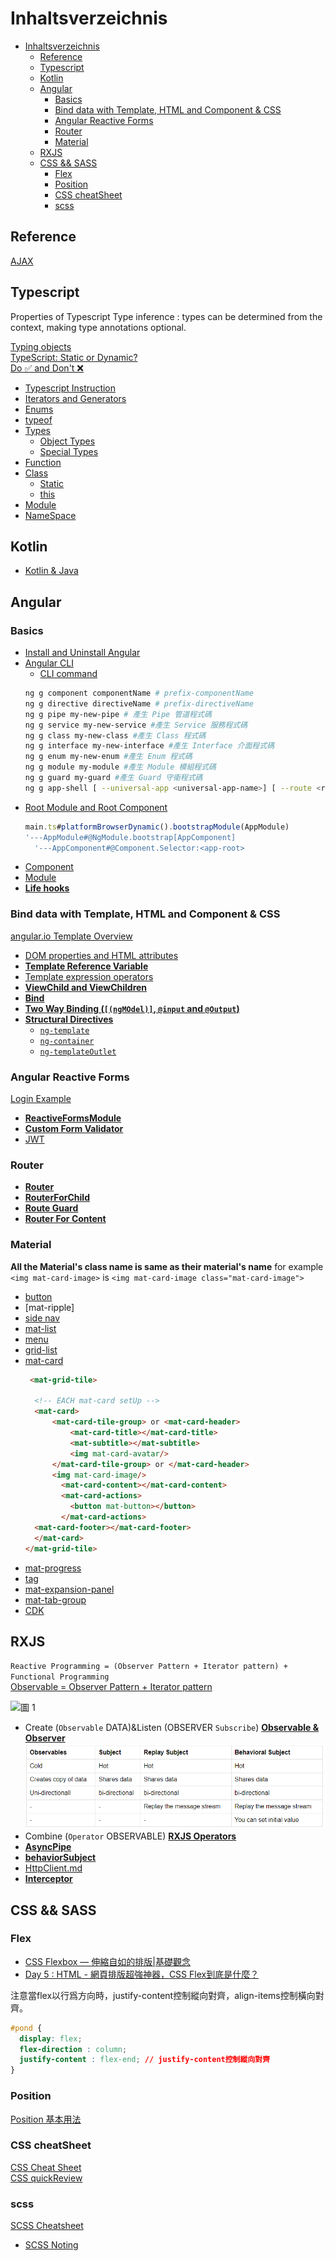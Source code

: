 # Inhaltsverzeichnis

- [Inhaltsverzeichnis](#inhaltsverzeichnis)
  - [Reference](#reference)
  - [Typescript](#typescript)
  - [Kotlin](#kotlin)
  - [Angular](#angular)
    - [Basics](#basics)
    - [Bind data with Template, HTML and Component & CSS](#bind-data-with-template-html-and-component--css)
    - [Angular Reactive Forms](#angular-reactive-forms)
    - [Router](#router)
    - [Material](#material)
  - [RXJS](#rxjs)
  - [CSS && SASS](#css--sass)
    - [Flex](#flex)
    - [Position](#position)
    - [CSS cheatSheet](#css-cheatsheet)
    - [scss](#scss)

## Reference
[AJAX](https://wcc723.github.io/development/2020/10/01/about-ajax-2/)   

## Typescript
Properties of Typescript 
Type inference : types can be determined from the context, making type annotations optional.

[Typing objects](https://exploringjs.com/tackling-ts/ch_typing-objects.html)   
[TypeScript: Static or Dynamic?](https://itnext.io/typescript-static-or-dynamic-64bceb50b93e)    
[Do ✅ and Don't ❌ ](https://www.typescriptlang.org/docs/handbook/declaration-files/do-s-and-don-ts.html)

- [Typescript Instruction](Typescript/TypescriptIntroduction.md)
- [Iterators and Generators](Typescript/iter.md)
- [Enums](Typescript/enums.md)
- [typeof](Typescript/typeof.md)
- [Types](Typescript/Types.md)
  - [Object Types](Typescript/Object%20Types.md)
  - [Special Types](Typescript/specialType.md) 
- [Function](Typescript/Function.md)
- [Class](Typescript/Class.md)
  - [Static](Typescript/static.md) 
  - [this](Typescript/this.md)
- [Module](Typescript/module.md)
- [NameSpace](Typescript/namespace.md)
## Kotlin
[](kotlin.md)
- [Kotlin & Java](kotlinAndJava.md)
## Angular
### Basics
- [Install and Uninstall Angular](Angular/Install&UninstallAngular.md)  
- [Angular CLI](AngularCLI.md)  
  - [CLI command](https://blog.poychang.net/note-angular-cli/)    
  ```bash
  ng g component componentName # prefix-componentName 
  ng g directive directiveName # prefix-directiveName
  ng g pipe my-new-pipe # 產生 Pipe 管道程式碼
  ng g service my-new-service #產生 Service 服務程式碼
  ng g class my-new-class #產生 Class 程式碼
  ng g interface my-new-interface #產生 Interface 介面程式碼
  ng g enum my-new-enum #產生 Enum 程式碼
  ng g module my-module #產生 Module 模組程式碼
  ng g guard my-guard #產生 Guard 守衛程式碼
  ng g app-shell [ --universal-app <universal-app-name>] [ --route <route>] 建立 App Shell
  ```
- [Root Module and Root Component](ApplicationActs.md)  
  ```typescript
  main.ts#platformBrowserDynamic().bootstrapModule(AppModule)
  '---AppModule#@NgModule.bootstrap[AppComponent]
    '---AppComponent#@Component.Selector:<app-root>
  ```
- [Component](Angular/Component.md)  
- [Module](Angular/ngModule.md)  
- **[Life hooks](Angular/lifeHooks.md)**  
### Bind data with Template, HTML and Component & CSS 
[angular.io Template Overview](https://angular.io/guide/template-overview)

- [DOM properties and HTML attributes](Angular/domPropHTMLattr.md) 
- **[Template Reference Variable](Angular/templateVariable.md)**
- [Template expression operators](Angular/templateOperator.md)
- **[ViewChild and ViewChildren](Angular/viewchild.md)**
- **[Bind](Angular/Binding.md)**
- **[Two Way Binding (`[(ngMOdel)]`, `@input` and `@Output`)](Angular/TwoWayBinding.md)**
- **[Structural Directives](Angular/Structural%20Directives.md)**  
  - [`ng-template`](Angular/ng-template.md)
  - [`ng-container`](Angular/ng-container.md)
  - [`ng-templateOutlet`](Angular/ngTemplateOutlet.md)

### Angular Reactive Forms
[Login Example](https://jasonwatmore.com/post/2020/07/18/angular-10-user-registration-and-login-example-tutorial)    

- **[ReactiveFormsModule](Angular/ReactiveFormsModule.md)** 
- **[Custom Form Validator](Angular/Validator.md)**
- [JWT](Angular/JWT.md)    

### Router

- **[Router](AngularRouter/Router.md)**   
- **[RouterForChild](AngularRouter/RouterForChild.md)**
- **[Route Guard](AngularRouter/Route_Guard.md)**  
- **[Router For Content](AngularRouter/RouterForContentLoading.md)** 

### Material 

**All the Material's class name is same as their material's name** for example `<img mat-card-image>` is `<img mat-card-image class="mat-card-image">`

- [button](Material/button.md)
- [mat-ripple]
- [side nav](Material/sidenav.md)
- [mat-list](Material/matlist.md)
- [menu](Material/menu.md)
- [grid-list](Material/gridlist.md)
- [mat-card](Material/matCard.md)
  ```html
   <mat-grid-tile>
    
    <!-- EACH mat-card setUp -->
    <mat-card>
        <mat-card-tile-group> or <mat-card-header>
            <mat-card-title></mat-card-title>
            <mat-subtitle></mat-subtitle>
            <img mat-card-avatar/>
        </mat-card-tile-group> or </mat-card-header>
        <img mat-card-image/>
          <mat-card-content></mat-card-content>
          <mat-card-actions>
            <button mat-button></button>
          </mat-card-actions>
    <mat-card-footer></mat-card-footer>
    </mat-card>
  </mat-grid-tile>
  ```
- [mat-progress](Material/matprogress.md)
- [tag](Material/tag.md)
- [mat-expansion-panel](Material/matexpansionpanel.md)
- [mat-tab-group](Material/matTabGroup.md)
- [CDK](Material/cdk.md)
## RXJS

`Reactive Programming = (Observer Pattern + Iterator pattern) + Functional Programming`   
[Observable = Observer Pattern + Iterator pattern](https://ithelp.ithome.com.tw/articles/10186832)

![圖 1](images/d5969d2ade5869a5374d925c1ec5b53c668f772778f7a54d999bb024032d61c3.png)  
- Create (`Observable` DATA)&Listen (OBSERVER `Subscribe`) **[Observable & Observer](RXJS/Observable&Observer.md)**  
![](images/c642d93d99c835876a635ba71e0a45f31703f47de9b8823f71445a5a00be8954.png)
- Combine (`Operator` OBSERVABLE) **[RXJS Operators](RXJS_Operators.md)** 
- **[AsyncPipe](RXJS/AsyncPipe.md)**
- **[behaviorSubject](RXJS/behaviorSubject.md)**
- [HttpClient.md](Angular/HttpClient.md)   
- **[Interceptor](Angular/Interceptor.md)**  


## CSS && SASS


### Flex
- [CSS Flexbox — 伸縮自如的排版|基礎觀念](https://reurl.cc/AORWkK)
- [Day 5 : HTML - 網頁排版超強神器，CSS Flex到底是什麼？](https://ithelp.ithome.com.tw/articles/10267398)  

注意當flex以行爲方向時，justify-content控制縱向對齊，align-items控制橫向對齊。
```css
#pond {
  display: flex;
  flex-direction : column;
  justify-content : flex-end; // justify-content控制縱向對齊
}
  ```

### Position
[Position 基本用法](https://reurl.cc/AOKkZ8)
### CSS cheatSheet

[CSS Cheat Sheet](https://simplecheatsheet.com/tag/css-cheat-sheet/)   
[CSS quickReview](https://github.com/dekadentno/css-cheat-sheet)  

### scss
[SCSS Cheatsheet](https://dev.to/finallynero/scss-cheatsheet-7g6)
- [SCSS Noting](SCSS/scssUsage.md)
